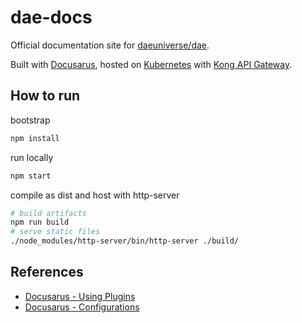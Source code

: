 # dae-docs

Official documentation site for [daeuniverse/dae](https://github.com/daeuniverse/dae).

Built with [Docusarus](https://docusaurus.io/), hosted on [Kubernetes](http://kubernetes.io/) with [Kong API Gateway](https://github.com/Kong/kong).

## How to run

bootstrap

```bash
npm install
```

run locally

```bash
npm start
```

compile as dist and host with http-server

```bash
# build artifacts
npm run build
# serve static files
./node_modules/http-server/bin/http-server ./build/
```

## References

- [Docusarus - Using Plugins](https://docusaurus.io/docs/next/using-plugins#using-themes)
- [Docusarus - Configurations](https://docusaurus.io/docs/next/configuration#theme-plugin-and-preset-configurations)
